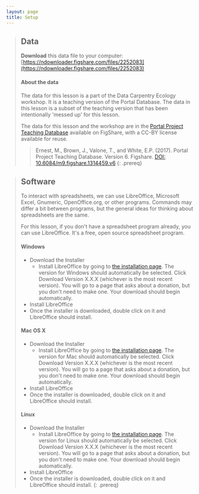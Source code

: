 ```yaml
---
layout: page
title: Setup
---
```


> ## Data
>
> **Download** this data file to your computer: [https://ndownloader.figshare.com/files/2252083](https://ndownloader.figshare.com/files/2252083) 
>
> #### About the data
> The data for this lesson is a part of the Data Carpentry Ecology workshop. 
> It is a teaching version of the Portal Database. The data in this lesson
> is a subset of the teaching version that has been intentionally 'messed up'
> for this lesson. 
> 
> The data for this lesson and the workshop are in the 
> [Portal Project Teaching Database](https://figshare.com/articles/Portal_Project_Teaching_Database/1314459) 
> available on FigShare, with a CC-BY license 
> available for reuse.
>
> > Ernest, M., Brown, J., Valone, T., and White, E.P. (2017). Portal Project Teaching Database. Version 6. Figshare. [DOI: 10.6084/m9.figshare.1314459.v6](https://figshare.com/articles/Portal_Project_Teaching_Database/1314459)
{: .prereq}

> ## Software
>
> To interact with spreadsheets, we can use LibreOffice, Microsoft Excel, Gnumeric, OpenOffice.org, or other programs. Commands may differ a bit between programs, but the general ideas for thinking about spreadsheets are the same.
>
> For this lesson, if you don't have a spreadsheet program already, you can use LibreOffice. It's a free, open source spreadsheet program.
>
> #### Windows
>
> - Download the Installer 
>   - Install LibreOffice by going to [the installation page](https://www.libreoffice.org/download/libreoffice-fresh/). The version for Windows should automatically be selected. Click Download Version X.X.X (whichever is the most recent version). You will go to a page that asks about a donation, but you don't need to make one. Your download should begin automatically.
> - Install LibreOffice 
> - Once the installer is downloaded, double click on it and LibreOffice should install.
>
> #### Mac OS X
>
> - Download the Installer 
>   - Install LibreOffice by going to [the installation page](https://www.libreoffice.org/download/libreoffice-fresh/). The version for Mac should automatically be selected. Click Download Version X.X.X (whichever is the most recent version). You will go to a page that asks about a donation, but you don't need to make one. Your download should begin automatically.
> - Install LibreOffice 
> - Once the installer is downloaded, double click on it and LibreOffice should install.
>
>
> #### Linux
>
> - Download the Installer 
>   - Install LibreOffice by going to [the installation page](https://www.libreoffice.org/download/libreoffice-fresh/). The version for Linux should automatically be selected. Click Download Version X.X.X (whichever is the most recent version). You will go to a page that asks about a donation, but you don't need to make one. Your download should begin automatically.
> - Install LibreOffice 
> - Once the installer is downloaded, double click on it and LibreOffice should install.
{: .prereq}
